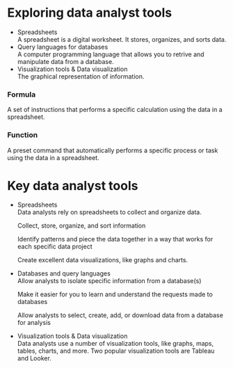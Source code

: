 <h1>Exploring data analyst tools</h1>

<ul>
  <li>Spreadsheets</li>
  A spreadsheet is a digital worksheet. It stores, organizes, and sorts data. 
  <li>Query languages for databases</li>
  A computer programming language that allows you to retrive and manipulate data from a database.
  <li>Visualization tools & Data visualization</li>
  The graphical representation of information.
</ul>
  
  
<h3>Formula</h3>
<p>A set of instructions that performs a specific calculation using the data in a spreadsheet.</p>

<h3>Function</h3>
<p>A preset command that automatically performs a specific process or task using the data in a spreadsheet.</p>


<h1> Key data analyst tools </h1>

<ul>
  <li>Spreadsheets</li>
  Data analysts rely on spreadsheets to collect and organize data. 
  
  Collect, store, organize, and sort information
  
  Identify patterns and piece the data together in a way that works for each specific data project
  
  Create excellent data visualizations, like graphs and charts. 
  
  <li>Databases and query languages</li>
  Allow analysts to isolate specific information from a database(s)
  
  Make it easier for you to learn and understand the requests made to databases
  
  Allow analysts to select, create, add, or download data from a database for analysis
  
  <li>Visualization tools & Data visualization</li>
  Data analysts use a number of visualization tools, like graphs, maps, tables, charts, and more. Two popular visualization tools are Tableau and Looker.

</ul>
  


